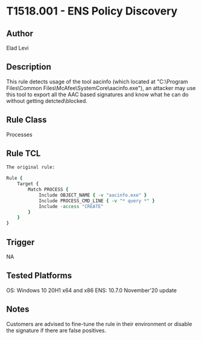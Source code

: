 # T1518.001 - ENS Policy Discovery

## Author
Elad Levi

## Description
This rule detects usage of the tool aacinfo (which located at "C:\Program Files\Common Files\McAfee\SystemCore\aacinfo.exe"), an attacker may use this tool to export all the AAC based signatures and know what he can do without getting detcted\blocked.

## Rule Class 
Processes

## Rule TCL
```tcl
The original rule: 

Rule {
	Target {
		Match PROCESS {
			Include OBJECT_NAME { -v "aacinfo.exe" }
			Include PROCESS_CMD_LINE { -v "* query *" }
			Include -access "CREATE"
		}
	}
}
```

## Trigger
NA

## Tested Platforms
OS: Windows 10 20H1 x64 and x86
ENS: 10.7.0 November'20 update

## Notes
Customers are advised to fine-tune the rule in their environment or disable the signature if there are false positives.
